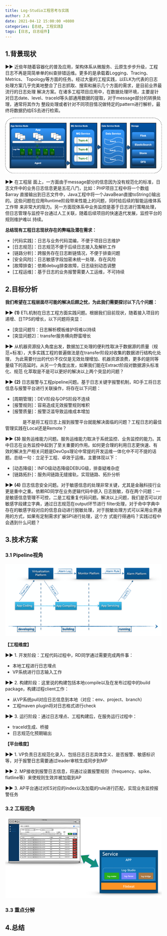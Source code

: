 ```yaml
---
title: Log-Studio工程思考与实践
author: J.K
date: 2021-04-12 15:00:00 +0800
categories: [总结, 工程实践]
tags: [日志, 日志组件]
---
```


## 1.背景现状

►► 近些年随着容器化的普及应用，架构体系从微服务、云原生步步升级，工程日志不再是简简单单的纠查排错运维。更多的是承载着Logging、Tracing、Metrics、
Topology等方面的任务。经过大量的工程实践，以ELK为代表的日志处理方案几乎完美地整合了日志抓取、搜索和展示几个方面的需求，是目前业界最流行的日志处理
解决方案。在诸多工程项目应用中，在数据处理环境，主要是针对日志date、level、traceId等头部通用数据的提取，对于message部分的转换处理，通常将其作为
整段处理或者针对不同项目情况做特定的pattern进行解析，最终将数据扔给ES去进行检索。

![日志收集](/assets/img/2021/log-elk-001.png "ELK")

►► 在工程层    面上，一方面由于message部分的信息因为没有规范化的标准，日志文件中的业务日志信息更是五花八门，比如：PHP项目工程中将一个数组$array
直接输出到日志文件中，Java工程中将一个JavaBean直接toString()输出的。这些问题在应用Runtime阶段带来性能上的问题，同时给后续的智能运维体系工作带
来非常大的阻力。另一方面现体系中业务监控是基于日志进行策略处理，但日志管理与监控平台通过人工关联，随着后续项目的快速迭代发展，监控平台的规则维护难以
持续。

   **总结现有工程日志现状存在的弊端及潜在需求：**

   * [代码实践]：日志与业务代码混编，不便于项目日志维护
   * [日志规范]：日志规范不便于后续日志接入及解析工作
   * [链路分析]：跨服务存在日志断链情况，不便于排查问题
   * [安全风险]：日志敏感字段加密未统一处理，存在风险
   * [故障排查]：依赖debug排查故障，日志级别动态调整
   * [工程运维]：基于日志的业务报警需要人工运维，不可持续

## 2.目标分析

**我们希望在工程层面尽可能的解决后顾之忧，为此我们需要探讨以下几个问题：**

►► **(1)** ETL机制在日志工程方面实践问题。根据我们目前现状，随着接入项目的递增、日TPS的增长，以下问题将突显：
   * [突显问题1]：日志解析模板维护将难以持续
   * [突显问题2]：transfer服务横向野蛮增长

►► 从机器资源投入角度出发，数据加工处理的便利性取决于数据源的质量（规范+标准），大多实践工程的普遍做法是在transfer阶段对收集的数据进行结构化处理，
为此需要付出的代价不仅仅是无效处理增加、机器资源浪费，更多的是同等量级下的高延时。从另一个角度出发，如果我们能在Extract阶段对数据源头标准化、规范
化萃取是不是可以更好的解决以上两个突显的问题？

►► **(2)** 日志报警与工程pipeline问题。基于日志关键字报警机制，RD手工将日志信息与报警平台进行关联操作，将存在以下问题：
   * [周期管理]：DEV阶段与OPS阶段不连续
   * [报警规则]：容易造成无效报警规则堆积
   * [报警质量]：报警泛滥导致运维成本增加

&emsp;&emsp;&emsp;&emsp;是不是将工程日志上报到报警平台就能解决面临的问题？工程日志的最佳管理实践在Local还是Remote？

►► **(3)** 服务运维能力问题。服务运维能力取决于系统监控、业务监控的能力。其中日志在业务监控中起到了至关重要的作用。如何更合理的利用日志更快速、有
效的解决生产相关问题是DevOps理论中常提的开发运维一体化中不可不提的话题。总结一句：立足于工程、卓效于运维。主要体现以下：
   * [动态降级]：INFO级动态降级DEBUG级，排查疑难杂症
   * [链路拓扑]：服务间链路无缝接轨，实现链路、拓扑分析

►► **(4)** 日志信息安全问题。对于敏感信息的处理非常关键，尤其是金融科技行业更是重中之重。依赖RD同学在业务逻辑代码中嵌入
日志脱敏，存在两个问题：一是敏感信息管理不可控，二是工程重复代码问题。解决以上问题，我们是否可以对敏感字段建立字典，通过日志规范在output环节进行
filter处理，对于命中字典中存在的敏感字段对应的信息自动进行脱敏处理，对于脱敏处理方式可以采用业界通用的方式，如果有定制需求扩展SPI进行处理，这个方
式能行得通吗？实践过程中会遇到什么问题？

## 3.技术方案
### 3.1 Pipeline视角

![日志与project pipeline](/assets/img/2021/log-pipeline.png "log-pipeline")

**【工程维度】**

►► 1. 开发阶段：工程代码过程中，RD同学通过需要完成两件事：
   * 本地工程进行日志埋点
   * VP系统进行日志输入工作

►► 2. 构建阶段：这里说的构建包括本地compile以及在发布过程中的build package，构建过程client工作：
   * 从VP系统pull对应日志信息到本地（对应：env、project、branch）
   * 工程maven plugin将对日志格式进行check

►► 3. 运行阶段：通过日志埋点、工程构建后，在服务运行过程中：
   * traceId生成、桥接
   * 日志规范化预期输出

**【平台维度】**

►► 1. VP负责日志规范化录入、包括日志日志具体含义、是否报警、敏感标识等，对于报警日志需要通过leader审核生成同步到MP

►► 2. MP接收到报警日志信息，将通过设置报警规则（frequency、spike、flatline等）来使规则生效并被加载到AP

►► 3. AP平台通过对ES对应的index以及加载的rule进行匹配，实现业务监控报警任务

### 3.2 工程视角

![日志组件](/assets/img/2021/log-plugin.png "log-plugin")


### 3.3 重点分解





## 4.总结


